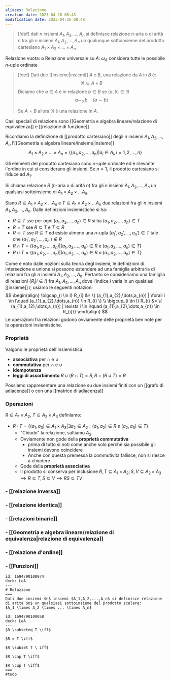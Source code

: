 ```yaml
---
aliases: Relazione
creation date: 2023-04-26 08:48
modification date: 2023-04-26 08:48
---
```

>[!def]
>dati $n$ insiemi $A_{1},A_{2},\dots,A_{n}$ si definisce relazione $n$-aria o di arità $n$ tra gli $n$ insiemi $A_{1},A_{2},\dots,A_{n}$ un qualunque sottoinsieme del prodotto cartesiano $A_{1} \times A_{2} \times \dots \times A_{n}$

Relazione vuota: $\varnothing$
Relazione universale su $A$: $\omega_{A}$ considera tutte le possibile $n$-uple ordinate

>[!def]
>Dati due [[insieme|insiemi]] $A$ e $B$, una relazione da $A$ in $B$ è:
>$$\mathfrak{R} \subseteq A \times B$$
>Diciamo che $a \in A$ è in relazione $b \in B$ se $(a,b) \in \mathfrak{R}$
>$$a \sim_\mathfrak{R} b\quad (a \sim b)$$
>
>Se $A = B$ allora $\mathfrak{R}$ è una relazione in $A$.


Casi speciali di relazione sono [[Geometria e algebra lineare/relazione di equivalenza]] e [[relazione di funzione]]

Ricordiamo la definizione di [[prodotto cartesiano]] degli $n$ insiemi $A_{1},A_{2},\dots,A_{n}$ l'[[Geometria e algebra lineare/insieme|insieme]]
$$ A_{1} \times A_{2} \times \dots \times A_{n} = \left\{ (a_{1},a_{2},\dots,a_{n}) | a_{i} \in A_{i}, i = 1,2,\dots,n \right\}  $$

Gli elementi del prodotto cartesiano sono $n$-uple ordinate ed è rilevante l'ordine in cui si considerano gli insiemi.
Se $n = 1$, il prodotto cartesiano si riduce ad $A_{1}$.

Si chiama relazione $R$ ($n$-aria o di arità $n$) fra gli $n$ insiemi $A_{1},A_{2},\dots,A_{n}$ un qualsiasi sottoinsieme di $A_{1} \times A_{2} \times \dots A_{n}$.

Siano $R \subseteq A_{1} \times A_{2} \times \dots A_{n}$ e $T \subseteq A_{1} \times A_{2} \times \dots A_{n}$ due relazioni fra gli $n$ insiemi $A_{1},A_{2},\dots,A_{n}$. Dalle definizioni insiemistiche si ha:
- $R \subseteq T$ sse per ogni $(a_{1},a_{2},\dots,a_{n}) \in R$ si ha $(a_{1},a_{2},\dots,a_{n}) \in T$
- $R = T$ sse $R \subseteq T$ e $T \subseteq R$
- $R \subset T$ sse $R \subseteq T$ ed esiste almeno una $n$-upla $(a_{1}',a_{2}',\dots,a_{n}') \in T$ tale che $(a_{1}',a_{2}',\dots,a_{n}') \notin R$
- $R \cap T = \{ (a_{1},a_{2},\dots,a_{n}) | (a_{1},a_{2},\dots,a_{n}) \in R\text{ e } (a_{1},a_{2},\dots,a_{n})\in T \}$
- $R \cup T = \{ (a_{1},a_{2},\dots,a_{n}) | (a_{1},a_{2},\dots,a_{n}) \in R \text{ o } (a_{1},a_{2},\dots,a_{n}) \in T \}$

Come è noto dalle nozioni sulla teoria degl insiemi, le definizioni di intersezione e unione si possono estendere ad una famiglia arbitraria di relazioni fra gli $n$ insiemi $A_{1},A_{2},\dots,A_{n}$. Pertanto se consideriamo una famiglia di relazioni $\{ R_{i} | i \in I \}$ fra $A_{1},A_{2},\dots,A_{n}$ dove l'indice $i$ varia in un qualsiasi [[insieme]] $I$, usiamo le seguenti notazioni
$$ \begin{align}
\bigcap_{i \in I} R_{i} &= \{ (a_{1},a_{2},\dots,a_{n}) | \forall i \in I\quad (a_{1},a_{2},\dots,a_{n}) \in R_{i}  \} \\
\bigcup_{i \in I} R_{i} &= \{ (a_{1},a_{2},\dots,a_{n}) | \exists i \in I\quad (a_{1},a_{2},\dots,a_{n}) \in R_{i}\}
\end{align} $$
Le operazioni fra relazioni godono ovviamente delle proprietà ben note per le operazioni insiemistiche.

### Proprietà
Valgono le proprietà dell'insiemistica:
- **associativa** per $\cap$ e $\cup$
- **commutativa** per $\cap$ e $\cup$
- **idempotenza**
- **leggi di assorbimento** $R \cup (R \cap T) = R, R \cap (R \cup T) = R$

Possiamo rappresentare una relazione su due insiemi finiti con un [[grafo di adiacenza]] o con una [[matrice di adiacenza]] 

### Operazioni
$R \subseteq A_{1} \times A_{2}$, $T \subseteq A_{2} \times A_{3}$ definiamo:
- $R \cdot T = \{ (a_{1},a_{3}) \in A_{1} \times A_{3} | \exists a_{2} \in A_{2} : (a_{1},a_{2}) \in R \ e\ (a_{2},a_{3}) \in T \}$
	- "Chiudo" la relazione, saltiamo $A_{2}$ 
	- Ovviamente non gode della **proprietà commutativa** 
		- prima di tutto si noti come anche solo perchè sia possibile gli insiemi devono coincidere
		- Anche con questa premessa la commutività fallisce, non si riesce a chiudere
	- Gode della **proprietà associativa**
	- Il prodotto si conserva per inclusione $R,T \subseteq A_{1} \times A_{2}; S,V \subseteq A_{2} \times A_{3} \implies R \subseteq T, S \subseteq V \implies RS \subseteq TV$

### - [[relazione inversa]]
### - [[relazione identica]]
### - [[relazioni binarie]]
### - [[Geometria e algebra lineare/relazione di equivalenza|relazione di equivalenza]]
### - [[relazione d'ordine]]
### - [[Funzioni]]


```anki
id: 1694790108974
deck: LeA
---
# Relazione
===
Dati due insiemi $n$ insiemi $A_1,A_2,...,A_n$ si definisce relazione di arità $n$ un qualsiasi sottoinsieme del prodotto scalare:
$A_1 \times A_2 \times ... \times A_n$
```
```anki
id: 1694790109058
deck: LeA
---
$R \subseteq T \iff$

$R = T \iff$

$R \subset T \ iff$

$R \cap T \iff$

$R \cup T \iff$
===
#todo
```


